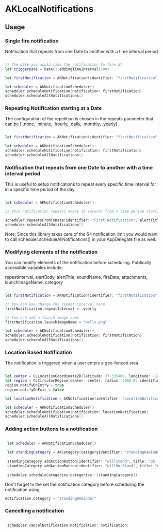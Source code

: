 # AKLocalNotifications

## Usage 

### Single fire notification

Notification that repeats from one Date to another with a time interval period

```swift

// The date you would like the notification to fire at
let triggerDate = Date().addingTimeInterval(300)

let firstNotification = AKNotification(identifier: "firstNotification", alertTitle: "Notification Alert", alertBody: "You have successfully created a notification", date: triggerDate, repeats: .none)

let scheduler = AkNotificationScheduler()
scheduler.scheduleNotification(notification: firstNotification)
scheduler.scheduleAllNotifications()
```

### Repeating Notification starting at a Date

The configuration of the repetition is chosen in the repeats parameter that can be [ .none, .minute, .hourly, .daily, .monthly, .yearly] .

```swift

let firstNotification = AKNotification(identifier: "firstNotification", alertTitle: "Notification Alert", alertBody: "You have successfully created a notification", date: Date(), repeats: .minute)

let scheduler = AKNotificationScheduler()
scheduler.scheduleNotification(notification: firstNotification)
scheduler.scheduleAllNotifications()
```

### Notification that repeats from one Date to another with a time interval period

This is useful to setup notifications to repeat every specific time interval for in a specific time period of the day.
```swift

let scheduler = AKNotificationScheduler()

// This notification repeats every 15 seconds from a time period starting from 15 seconds from the current time till 5 minutes from the current time

scheduler.repeatsFromToDate(identifier: "First Notification", alertTitle: "Multiple Notifications", alertBody: "Progress", fromDate: Date().addingTimeInterval(15), toDate: Date().addingTimeInterval(300) , interval: 15, repeats: .none )
scheduler.scheduleAllNotifications()

```
Note: Since this library takes care of the 64 notification limit you would want to call scheduler.scheduleAllNotifications() in your AppDelegate file as well. 

### Modifying elements of the notification

You can modify elements of the notification before scheduling. Publically accessible variables include:

repeatInterval, alertBody, alertTitle, soundName, fireDate, attachments, launchImageName, category

```swift

let firstNotification = AKNotification(identifier: "firstNotification", alertTitle: "Notification Alert", alertBody: "You have successfully created a notification", date: Date(), repeats: .minute)

// You can now change the repeat interval here
firstNotification.repeatInterval = .yearly

// You can add a launch image name
firstNotification.launchImageName = "Hello.png"

let scheduler = AKNotificationScheduler()
scheduler.scheduleNotification(notification: firstNotification)
scheduler.scheduleAllNotifications()
```
### Location Based Notification

The notification is triggered when a user enters a geo-fenced area.

```swift

let center = CLLocationCoordinate2D(latitude: 37.335400, longitude: -122.009201)
let region = CLCircularRegion(center: center, radius: 2000.0, identifier: "Headquarters")
region.notifyOnEntry = true
region.notifyOnExit = false

let locationNotification = AKNotification(identifier: "LocationNotification", alertTitle: "Notification Alert", alertBody: "You have reached work", region: region )

let scheduler = AKNotificationScheduler()
scheduler.scheduleNotification(notification: locationNotification)
scheduler.scheduleAllNotifications()
```

### Adding action buttons to a notification

```swift

 let scheduler = AKNotificationScheduler()
        
 let standingCategory = AKCategory(categoryIdentifier: "standingReminder")
        
 standingCategory.addActionButton(identifier: "willStand", title: "Ok, got it")
 standingCategory.addActionButton(identifier: "willNotStand", title: "Cannot")
        
 scheduler.scheduleCategories(categories: [standingCategory])

```
Don't forget to the set the notification category before scheduling the notification using

```swift
notification.category = "standingReminder"
```

### Cancelling a notification

```swift

 scheduler.cancelNotification(notification: notification)
      

```
